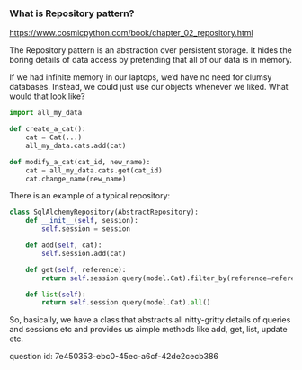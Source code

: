 ### What is Repository pattern?

https://www.cosmicpython.com/book/chapter_02_repository.html

The Repository pattern is an abstraction over persistent storage. It hides the boring details of data access by pretending that all of our data is in memory.


If we had infinite memory in our laptops, we’d have no need for clumsy databases. Instead, we could just use our objects whenever we liked. What would that look like?

```python
import all_my_data

def create_a_cat():
    cat = Cat(...)
    all_my_data.cats.add(cat)

def modify_a_cat(cat_id, new_name):
    cat = all_my_data.cats.get(cat_id)
    cat.change_name(new_name)
```


There is an example of a typical repository:
```python
class SqlAlchemyRepository(AbstractRepository):
    def __init__(self, session):
        self.session = session

    def add(self, cat):
        self.session.add(cat)

    def get(self, reference):
        return self.session.query(model.Cat).filter_by(reference=reference).one()

    def list(self):
        return self.session.query(model.Cat).all()
```

So, basically, we have a class that abstracts all nitty-gritty details of queries and sessions etc and provides us aimple methods like add, get, list, update etc.

question id: 7e450353-ebc0-45ec-a6cf-42de2cecb386